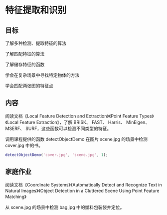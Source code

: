 # 特征提取和识别

## 目标

了解多种检测、提取特征的算法

了解匹配特征的算法

了解储存特征的函数

学会在复杂场景中寻找特定物体的方法

学会匹配两张图的特征点

## 内容

阅读文档《Local Feature Detection and Extraction》《Point Feature Types》《Local Feature Extraction》，了解 BRISK、 FAST、 Harris、 MinEigen、 MSERF、 SURF，这些函数可以检测不同类型的特征。

调用课程提供的函数 detectObjectDemo 在图片 scene.jpg 的场景中检测 cover.jpg 中的书。

```matlab
detectObjectDemo('cover.jpg', 'scene.jpg', 1);
```

## 家庭作业

阅读文档《Coordinate Systems》《Automatically Detect and Recognize Text in Natural Images》《Object Detection in a Cluttered Scene Using Point Feature Matching》

从 scene.jpg 的场景中检测 bag.jpg 中的塑料包装袋并定位。
